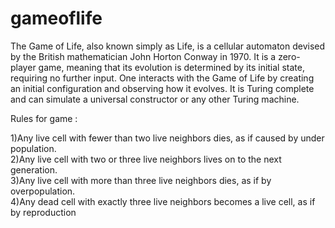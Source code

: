 # gameoflife
The Game of Life, also known simply as Life, is a cellular automaton devised by the British mathematician John Horton Conway in 1970.
It is a zero-player game, meaning that its evolution is determined by its initial state, requiring no further input. 
One interacts with the Game of Life by creating an initial configuration and observing how it evolves. 
It is Turing complete and can simulate a universal constructor or any other Turing machine.


Rules for game :

1)Any live cell with fewer than two live neighbors dies, as if caused by under population.<br>
2)Any live cell with two or three live neighbors lives on to the next generation.<br>
3)Any live cell with more than three live neighbors dies, as if by overpopulation.<br>
4)Any dead cell with exactly three live neighbors becomes a live cell, as if by reproduction


